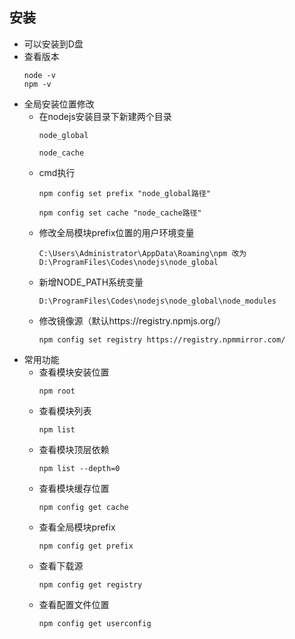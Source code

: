 ## 安装
- 可以安装到D盘
- 查看版本
  ```
  node -v
  npm -v
  ```
- 全局安装位置修改
  - 在nodejs安装目录下新建两个目录
    ```
    node_global
    ```
    ```
    node_cache
    ```
  - cmd执行
    ```
    npm config set prefix "node_global路径"
    ```
    ```
    npm config set cache "node_cache路径"
    ```
  - 修改全局模块prefix位置的用户环境变量
    ```
    C:\Users\Administrator\AppData\Roaming\npm 改为 D:\ProgramFiles\Codes\nodejs\node_global
    ```
  - 新增NODE_PATH系统变量
    ```
    D:\ProgramFiles\Codes\nodejs\node_global\node_modules
    ```
  - 修改镜像源（默认https://registry.npmjs.org/）
    ```
    npm config set registry https://registry.npmmirror.com/
    ```
- 常用功能
  - 查看模块安装位置
    ```
    npm root
    ```
  - 查看模块列表
    ```
    npm list
    ```
  - 查看模块顶层依赖
    ```
    npm list --depth=0
    ```
  - 查看模块缓存位置
    ```
    npm config get cache
    ```
  - 查看全局模块prefix
    ```
    npm config get prefix
    ```
  - 查看下载源
    ```
    npm config get registry
    ```
  - 查看配置文件位置
    ```
    npm config get userconfig
    ```
    
